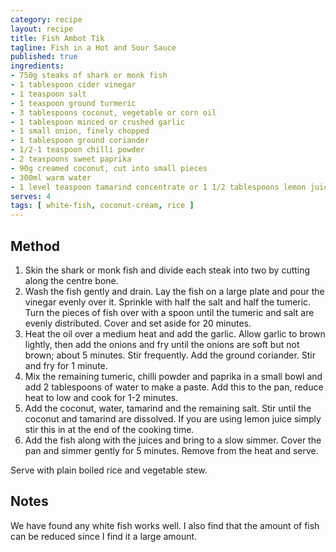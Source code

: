 ```yaml
---
category: recipe
layout: recipe
title: Fish Ambot Tik
tagline: Fish in a Hot and Sour Sauce
published: true
ingredients:
- 750g steaks of shark or monk fish
- 1 tablespoon cider vinegar
- 1 teaspoon salt
- 1 teaspoon ground turmeric
- 3 tablespoons coconut, vegetable or corn oil
- 1 tablespoon minced or crushed garlic
- 1 small onion, finely chopped
- 1 tablespoon ground coriander
- 1/2-1 teaspoon chilli powder
- 2 teaspoons sweet paprika
- 90g creamed coconut, cut into small pieces
- 300ml warm water
- 1 level teaspoon tamarind concentrate or 1 1/2 tablespoons lemon juice
serves: 4
tags: [ white-fish, coconut-cream, rice ]
---
```

## Method ##

1. Skin the shark or monk fish and divide each steak into two by cutting along the centre bone.
1. Wash the fish gently and drain. Lay the fish on a large plate and pour the vinegar evenly over it. Sprinkle with
   half the salt and half the tumeric. Turn the pieces of fish over with a spoon until the tumeric and salt are evenly
   distributed. Cover and set aside for 20 minutes.
1. Heat the oil over a medium heat and add the garlic. Allow garlic to brown lightly, then add the onions and fry until
   the onions are soft but not brown; about 5 minutes. Stir frequently. Add the ground coriander. Stir and fry for 1
   minute.
1. Mix the remaining tumeric, chilli powder and paprika in a small bowl and add 2 tablespoons of water to make a
   paste. Add this to the pan, reduce heat to low and cook for 1-2 minutes.
1. Add the coconut, water, tamarind and the remaining salt. Stir until the coconut and tamarind are dissolved. If you
   are using lemon juice simply stir this in at the end of the cooking time.
1. Add the fish along with the juices and bring to a slow simmer. Cover the pan and simmer gently for 5 minutes. Remove
   from the heat and serve.

Serve with plain boiled rice and vegetable stew.

## Notes ##

We have found any white fish works well. I also find that the amount of fish can be reduced since I find it a large
amount.
